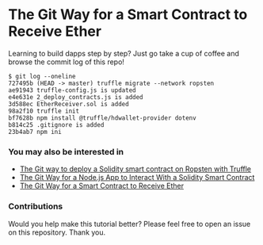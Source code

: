 # The Git Way for a Smart Contract to Receive Ether

Learning to build dapps step by step? Just go take a cup of coffee and browse the commit log of this repo!

    $ git log --oneline
    727495b (HEAD -> master) truffle migrate --network ropsten
    ae91943 truffle-config.js is updated
    e4e631e 2_deploy_contracts.js is added
    3d588ec EtherReceiver.sol is added
    98a2f10 truffle init
    bf7628b npm install @truffle/hdwallet-provider dotenv
    b814c25 .gitignore is added
    23b4ab7 npm ini

### You may also be interested in

- [The Git way to deploy a Solidity smart contract on Ropsten with Truffle](https://github.com/programarivm/solidity-hello-world)
- [The Git Way for a Node.js App to Interact With a Solidity Smart Contract](https://github.com/programarivm/solidity-interacting-with-nodejs)
- [The Git Way for a Smart Contract to Receive Ether](https://github.com/programarivm/solidity-receive-ether)

### Contributions

Would you help make this tutorial better? Please feel free to open an issue on this repository. Thank you.
